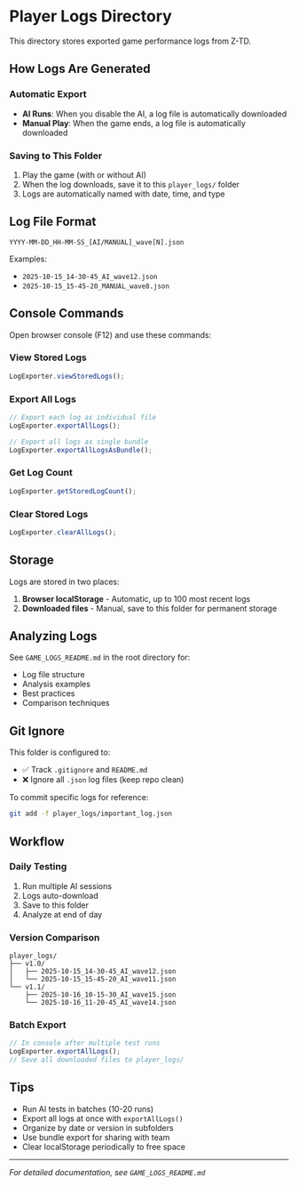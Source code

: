 # Player Logs Directory

This directory stores exported game performance logs from Z-TD.

## How Logs Are Generated

### Automatic Export

- **AI Runs**: When you disable the AI, a log file is automatically downloaded
- **Manual Play**: When the game ends, a log file is automatically downloaded

### Saving to This Folder

1. Play the game (with or without AI)
2. When the log downloads, save it to this `player_logs/` folder
3. Logs are automatically named with date, time, and type

## Log File Format

```
YYYY-MM-DD_HH-MM-SS_[AI/MANUAL]_wave[N].json
```

Examples:

- `2025-10-15_14-30-45_AI_wave12.json`
- `2025-10-15_15-45-20_MANUAL_wave8.json`

## Console Commands

Open browser console (F12) and use these commands:

### View Stored Logs

```javascript
LogExporter.viewStoredLogs();
```

### Export All Logs

```javascript
// Export each log as individual file
LogExporter.exportAllLogs();

// Export all logs as single bundle
LogExporter.exportAllLogsAsBundle();
```

### Get Log Count

```javascript
LogExporter.getStoredLogCount();
```

### Clear Stored Logs

```javascript
LogExporter.clearAllLogs();
```

## Storage

Logs are stored in two places:

1. **Browser localStorage** - Automatic, up to 100 most recent logs
2. **Downloaded files** - Manual, save to this folder for permanent storage

## Analyzing Logs

See `GAME_LOGS_README.md` in the root directory for:

- Log file structure
- Analysis examples
- Best practices
- Comparison techniques

## Git Ignore

This folder is configured to:

- ✅ Track `.gitignore` and `README.md`
- ❌ Ignore all `.json` log files (keep repo clean)

To commit specific logs for reference:

```bash
git add -f player_logs/important_log.json
```

## Workflow

### Daily Testing

1. Run multiple AI sessions
2. Logs auto-download
3. Save to this folder
4. Analyze at end of day

### Version Comparison

```
player_logs/
├── v1.0/
│   ├── 2025-10-15_14-30-45_AI_wave12.json
│   └── 2025-10-15_15-45-20_AI_wave11.json
└── v1.1/
    ├── 2025-10-16_10-15-30_AI_wave15.json
    └── 2025-10-16_11-20-45_AI_wave14.json
```

### Batch Export

```javascript
// In console after multiple test runs
LogExporter.exportAllLogs();
// Save all downloaded files to player_logs/
```

## Tips

- Run AI tests in batches (10-20 runs)
- Export all logs at once with `exportAllLogs()`
- Organize by date or version in subfolders
- Use bundle export for sharing with team
- Clear localStorage periodically to free space

---

_For detailed documentation, see `GAME_LOGS_README.md`_
